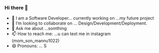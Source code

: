 ### Hi there 👋

- 🔭 I am a Software Developer... currently working on ...my future project 
- 👯 I’m looking to collaborate on ... Design/Development/Deployment. 
- 💬 Ask me about ...somthing 
- 📫 How to reach me: ...u can text me in instagram (mom_son_mannu1022)
- 😄 Pronouns: ... S


